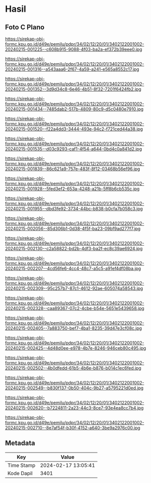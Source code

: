 # Hasil

## Foto C Plano

https://sirekap-obj-formc.kpu.go.id/d49e/pemilu/pdpr/34/02/12/20/01/3402122001002-20240215-001225--c608b915-9088-4f03-ba2a-ef372b39eee0.jpg

https://sirekap-obj-formc.kpu.go.id/d49e/pemilu/pdpr/34/02/12/20/01/3402122001002-20240215-001316--a543aaa6-2f67-4a59-a241-e565a8552c17.jpg

https://sirekap-obj-formc.kpu.go.id/d49e/pemilu/pdpr/34/02/12/20/01/3402122001002-20240215-001352--3d9d34c8-6e46-4b51-8f32-7201f6424fb2.jpg

https://sirekap-obj-formc.kpu.go.id/d49e/pemilu/pdpr/34/02/12/20/01/3402122001002-20240215-001434--7485dab2-517b-4809-80c9-d5c0480e7910.jpg

https://sirekap-obj-formc.kpu.go.id/d49e/pemilu/pdpr/34/02/12/20/01/3402122001002-20240215-001520--f22a4dd3-3444-493e-94c2-f721ced44a38.jpg

https://sirekap-obj-formc.kpu.go.id/d49e/pemilu/pdpr/34/02/12/20/01/3402122001002-20240215-001535--d03c9293-caf1-4f54-a644-0bd4c0a841d2.jpg

https://sirekap-obj-formc.kpu.go.id/d49e/pemilu/pdpr/34/02/12/20/01/3402122001002-20240215-001839--86c621a9-757e-483f-8f12-03468b56ef96.jpg

https://sirekap-obj-formc.kpu.go.id/d49e/pemilu/pdpr/34/02/12/20/01/3402122001002-20240215-001928--5fed3ef2-653a-4248-a21b-5ff8b6cb535c.jpg

https://sirekap-obj-formc.kpu.go.id/d49e/pemilu/pdpr/34/02/12/20/01/3402122001002-20240215-001955--dbd3fe92-3734-44bc-b838-b0cfa7b058c3.jpg

https://sirekap-obj-formc.kpu.go.id/d49e/pemilu/pdpr/34/02/12/20/01/3402122001002-20240215-002056--85d306b1-0d38-4f5f-ba23-09bf9ad277f7.jpg

https://sirekap-obj-formc.kpu.go.id/d49e/pemilu/pdpr/34/02/12/20/01/3402122001002-20240215-002130--c2a58822-bd2b-4df3-ba2f-ec8c39ae6924.jpg

https://sirekap-obj-formc.kpu.go.id/d49e/pemilu/pdpr/34/02/12/20/01/3402122001002-20240215-002207--4cd56fe6-4cc4-48c7-a5c5-a91ef4df08ba.jpg

https://sirekap-obj-formc.kpu.go.id/d49e/pemilu/pdpr/34/02/12/20/01/3402122001002-20240215-002309--95c257b7-87c1-4612-92ae-605074a58543.jpg

https://sirekap-obj-formc.kpu.go.id/d49e/pemilu/pdpr/34/02/12/20/01/3402122001002-20240215-002328--caa89367-07c2-4cbe-b54e-5651e5439658.jpg

https://sirekap-obj-formc.kpu.go.id/d49e/pemilu/pdpr/34/02/12/20/01/3402122001002-20240215-002405--7a883750-bef7-4ba1-8235-39d47e3cf08c.jpg

https://sirekap-obj-formc.kpu.go.id/d49e/pemilu/pdpr/34/02/12/20/01/3402122001002-20240215-002425--4d48d0ee-e978-4b7e-8246-946ceb80c495.jpg

https://sirekap-obj-formc.kpu.go.id/d49e/pemilu/pdpr/34/02/12/20/01/3402122001002-20240215-002502--4b0dfedd-61b5-4b6e-b876-b014c1ec6fed.jpg

https://sirekap-obj-formc.kpu.go.id/d49e/pemilu/pdpr/34/02/12/20/01/3402122001002-20240215-002549--b830f137-0b50-404c-9b27-a5795221d0ed.jpg

https://sirekap-obj-formc.kpu.go.id/d49e/pemilu/pdpr/34/02/12/20/01/3402122001002-20240215-002620--b7224811-2a23-44c3-8ce7-93e4ea8cc7b4.jpg

https://sirekap-obj-formc.kpu.go.id/d49e/pemilu/pdpr/34/02/12/20/01/3402122001002-20240215-002710--8e7af54f-b30f-4152-a640-3be9a2976c00.jpg


## Metadata

| Key        | Value               |
| ---------- | ------------------- |
| Time Stamp | 2024-02-17 13:05:41 |
| Kode Dapil | 3401                |



